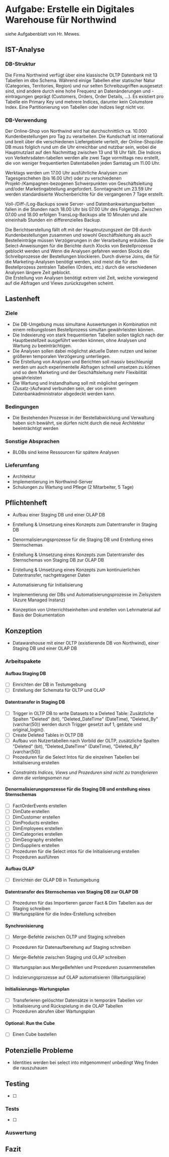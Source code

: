 # Aufgabe: Erstelle ein Digitales Warehouse für Northwind
siehe Aufgabenblatt von Hr. Mewes.

## IST-Analyse
### DB-Struktur
Die Firma Northwind verfügt über eine klassische OLTP Datenbank mit 13 Tabellen im dbo Schema. Während einige Tabellen eher statischer Natur (Categories, Territories, Region) und nur selten Schreibzugriffen ausgesetzt sind, sind andere durch eine hohe Frequenz an Datenänderungen und -eintragungen geprägt (Customers, Orders, Order Details, ...). Es existiert pro Tabelle ein Primary Key und mehrere Indices, darunter kein Columstore Index. Eine Partitionierung von Tabellen oder Indizes liegt nicht vor.
### DB-Verwendung
Der Online-Shop von Northwind wird hat durchschnittlich ca. 10.000 Kundenbestellungen pro Tag zu verarbeiten. Die Kundschaft ist international und breit über die verschiedenen Liefergebiete verteilt, der Online-Shop/die DB muss folglich rund um die Uhr erreichbar und nutzbar sein, wobei die Hauptnutzlast auf den Nachmittag zwischen 13 und 18 Uhr fällt. Die Indices von Verkehrsdaten-tabellen werden alle zwei Tage vormittags neu erstellt, die von weniger frequentierten Datentabellen jeden Samstag um 11.00 Uhr.

Werktags werden um 17.00 Uhr ausführliche Analysen zum Tagesgeschehen (bis 16.00 Uhr) oder zu verschiedenen Projekt-/Kampagnen-bezogenen Schwerpunkten von Geschäftsleitung und/oder Marketingabteilung angefordert. Sonntagnacht um 23.59 Uhr werden standardisierte Wochenberichte für die vergangenen 7 Tage erstellt.  

Voll-/Diff-/Log-Backups sowie Server- und Datenbankwartungsarbeiten fallen in die Stunden nach 18.00 Uhr bis 07.00 Uhr des Folgetags. Zwischen 07.00 und 18.00 erfolgen TransLog-Backups alle 10 Minuten und alle eineinhalb Stunden ein differenzielles Backup.  

Die Berichtserstellung fällt oft mit der Hauptnutzungszeit der DB durch Kundenbestellungen zusammen und sowohl Geschäftsleitung als auch Bestelleinträge müssen Verzögerungen in der Verarbeitung erdulden. Da die Select-Anweisungen für die Berichte durch Xlocks von Bestellprozesse geblockt werden und Wenn die Analysen gefahren werden Slocks die Schreibprozesse der Bestellungen blockieren. Durch diverse Joins, die für die Marketing-Analysen benötigt werden, sind meist die für den Bestellprozess zentralen Tabellen (Orders, etc.) durch die verschiedenen Analysen längere Zeit geblockt.  
Die Erstellung von Analysen benötigt extrem viel Zeit, welche vorwiegend auf die Abfragen und Views zurückzugehen scheint.


## Lastenheft
### Ziele
* Die DB-Umgebung muss simultane Auswertungen in Kombination mit einem reibungslosen Bestellprozess simultan gewährleisten können.
* Die Indexierung von stark frequentierten Tabellen sollen täglich nach der Hauptbestellzeit ausgeführt werden können, ohne Analysen und Wartung zu beeinträchtigen. 
* Die Analysen sollen dabei möglichst aktuelle Daten nutzen und keiner größeren temporalen Verzögerung unterliegen.
* Die Erstellung von Analysen und Berichten soll massiv beschleunigt werden um auch experimentelle Abfragen schnell umsetzen zu können und so dem Marketing und der Geschäftsleitung mehr Flexibilität gewährleisten  
* Die Wartung und Instandhaltung soll mit möglichst geringem (Zusatz-)Aufwand verbunden sein, der von einem Datenbankadministrator abgedeckt werden kann.

### Bedingungen
* Die Bestehenden Prozesse in der Bestellabwicklung und Verwaltung haben sich bewährt, sie dürfen nicht durch die neue Architektur beeinträchtigt werden

### Sonstige Absprachen
* BLOBs sind keine Ressourcen für spätere Analysen 

### Lieferumfang
* Architektur
* Implementierung im Northwind-Server
* Schulungen zu Wartung und Pflege (2 Mitarbeiter, 5 Tage) 

## Pflichtenheft
* Aufbau einer Staging DB und einer OLAP DB
* Erstellung & Umsetzung eines Konzepts zum Datentransfer in Staging DB
* Denormalisierungsprozesse für die Staging DB und Erstellung eines Sternschemas
* Erstellung & Umsetzung eines Konzepts zum Datentransfer des Sternschemas von Staging DB zur OLAP DB
* Erstellung & Umsetzung eines Konzepts zum kontinuierlichen Datentransfer, nachgetragener Daten 
* Automatisierung für Initialisierung 

* Implementierung der DBs und Automatisierungsprozesse im Zielsystem (Azure Managed Instanz)
* Konzeption von Unterrichtseinheiten und erstellen von Lehrmaterial auf Basis der Dokumentation

## Konzeption
* Datawarehouse mit einer OLTP (existierende DB von Northwind), einer Staging DB und einer OLAP DB
### Arbeitspakete

#### Aufbau Staging DB
* [ ] Einrichten der DB in Testumgebung
* [ ] Erstellung der Schemata für OLTP und OLAP

#### Datentransfer in Staging DB
* [ ] Trigger in OLTP DB to write Datasets to a Deleted Table: Zusätzliche Spalten "Deleted" (bit), "Deleted_DateTime" (DateTime), "Deleted_By" (varchar(50)) werden durch Trigger gesetzt auf 1, getdate und original_login(). 
* [ ] Create Deleted Tables in OLTP DB
* [ ] Aufbau von Nutzertabellen nach Vorbild der OLTP, zusätzliche Spalten "Deleted" (bit), "Deleted_DateTime" (DateTime), "Deleted_By" (varchar(50))  
* [ ] Prozeduren für die Select Intos für die einzelnen Tabellen bei Initialisierung erstellen
* _Constraints Indices, Views und Prozeduren sind nicht zu transferieren denn die verlangsamen nur_

#### Denormalisierungsprozesse für die Staging DB und erstellung eines Sternschemas
* [ ] FactOrderEvents erstellen
* [ ] DimDate erstellen
* [ ] DimCustomer erstellen
* [ ] DimProducts erstellen
* [ ] DimEmployees erstellen
* [ ] DimCategories erstellen
* [ ] DimGeography erstellen
* [ ] DimSuppliers erstellen
* [ ] Prozeduren für die Select intos für die Initialisierung erstellen
* [ ] Prozeduren ausführen

#### Aufbau OLAP
* [ ] Einrichten der OLAP DB in Testumgebung

#### Datentransfer des Sternschemas von Staging DB zur OLAP DB
* [ ] Prozeduren für das Importieren ganzer Fact & Dim Tabellen aus der Staging schreiben
* [ ] Wartungspläne für die Index-Erstellung schreiben 

#### Synchronisierung
* [ ] Merge-Befehle zwischen OLTP und Staging schreiben
* [ ] Prozeduren für Datenaufbereitung auf Staging schreiben
* [ ] Merge-Befehle zwischen Staging und OLAP schreiben
* [ ] Wartungsplan aus MergeBefehlen und Prozeduren zusammenstellen
* [ ] Indizierungsprozesse auf OLAP automatisieren (Wartungspläne)


#### Initialisierungs-Wartungsplan
* [ ] Transferieren gelöschter Datensätze in temporäre Tabellen vor Initialisierung und Rückspielung in die OLAP Tabellen
* [ ] Prozeduren abrufen über Wartungsplan

#### Optional: Run the Cube
* [ ] Einen Cube bastellen

## Potenzielle Probleme
* Identities werden bei select into mitgenommen! unbedingt Weg finden die rauszuhauen

## Testing
* [ ] 

### Tests
* [ ] 

### Auswertung

## Fazit